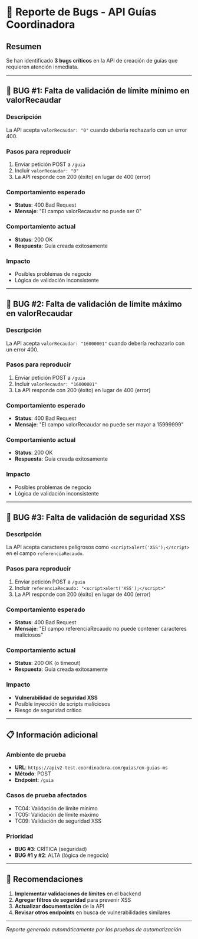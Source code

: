 # 🐛 Reporte de Bugs - API Guías Coordinadora

## Resumen
Se han identificado **3 bugs críticos** en la API de creación de guías que requieren atención inmediata.

---

## 🔴 BUG #1: Falta de validación de límite mínimo en valorRecaudar

### **Descripción**
La API acepta `valorRecaudar: "0"` cuando debería rechazarlo con un error 400.

### **Pasos para reproducir**
1. Enviar petición POST a `/guia`
2. Incluir `valorRecaudar: "0"`
3. La API responde con 200 (éxito) en lugar de 400 (error)

### **Comportamiento esperado**
- **Status**: 400 Bad Request
- **Mensaje**: "El campo valorRecaudar no puede ser 0"

### **Comportamiento actual**
- **Status**: 200 OK
- **Respuesta**: Guía creada exitosamente

### **Impacto**
- Posibles problemas de negocio
- Lógica de validación inconsistente

---

## 🔴 BUG #2: Falta de validación de límite máximo en valorRecaudar

### **Descripción**
La API acepta `valorRecaudar: "16000001"` cuando debería rechazarlo con un error 400.

### **Pasos para reproducir**
1. Enviar petición POST a `/guia`
2. Incluir `valorRecaudar: "16000001"`
3. La API responde con 200 (éxito) en lugar de 400 (error)

### **Comportamiento esperado**
- **Status**: 400 Bad Request
- **Mensaje**: "El campo valorRecaudar no puede ser mayor a 15999999"

### **Comportamiento actual**
- **Status**: 200 OK
- **Respuesta**: Guía creada exitosamente

### **Impacto**
- Posibles problemas de negocio
- Lógica de validación inconsistente

---

## 🔴 BUG #3: Falta de validación de seguridad XSS

### **Descripción**
La API acepta caracteres peligrosos como `<script>alert('XSS');</script>` en el campo `referenciaRecaudo`.

### **Pasos para reproducir**
1. Enviar petición POST a `/guia`
2. Incluir `referenciaRecaudo: "<script>alert('XSS');</script>"`
3. La API responde con 200 (éxito) en lugar de 400 (error)

### **Comportamiento esperado**
- **Status**: 400 Bad Request
- **Mensaje**: "El campo referenciaRecaudo no puede contener caracteres maliciosos"

### **Comportamiento actual**
- **Status**: 200 OK (o timeout)
- **Respuesta**: Guía creada exitosamente

### **Impacto**
- **Vulnerabilidad de seguridad XSS**
- Posible inyección de scripts maliciosos
- Riesgo de seguridad crítico

---

## 📋 Información adicional

### **Ambiente de prueba**
- **URL**: `https://apiv2-test.coordinadora.com/guias/cm-guias-ms`
- **Método**: POST
- **Endpoint**: `/guia`

### **Casos de prueba afectados**
- TC04: Validación de límite mínimo
- TC05: Validación de límite máximo  
- TC09: Validación de seguridad XSS

### **Prioridad**
- **BUG #3**: CRÍTICA (seguridad)
- **BUG #1 y #2**: ALTA (lógica de negocio)

---

## 🚀 Recomendaciones

1. **Implementar validaciones de límites** en el backend
2. **Agregar filtros de seguridad** para prevenir XSS
3. **Actualizar documentación** de la API
4. **Revisar otros endpoints** en busca de vulnerabilidades similares

---

*Reporte generado automáticamente por las pruebas de automatización* 
